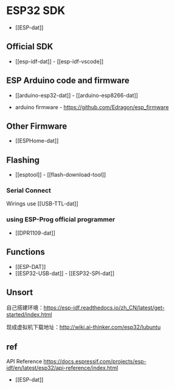 



# ESP32 SDK

- [[ESP-dat]]

## Official SDK 

- [[esp-idf-dat]] - [[esp-idf-vscode]]


## ESP Arduino code and firmware 


- [[arduino-esp32-dat]] - [[arduino-esp8266-dat]]

- arduino firmware - https://github.com/Edragon/esp_firmware

## Other Firmware 

- [[ESPHome-dat]]


## Flashing 

- [[esptool]] - [[flash-download-tool]]
  
### Serial Connect 
Wirings use [[USB-TTL-dat]]


### using ESP-Prog official programmer 

- [[DPR1109-dat]]



## Functions 

- [[ESP-DAT]]
- [[ESP32-USB-dat]] - [[ESP32-SPI-dat]] 


## Unsort 

自己搭建环境：https://esp-idf.readthedocs.io/zh_CN/latest/get-started/index.html

现成虚拟机下载地址：http://wiki.ai-thinker.com/esp32/lubuntu

## ref 

API Reference
https://docs.espressif.com/projects/esp-idf/en/latest/esp32/api-reference/index.html

- [[ESP-dat]]

